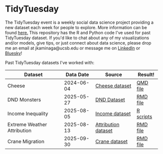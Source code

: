 # TidyTuesday

The TidyTuesday event is a weekly social data science project providing a new dataset each week for people to explore. More information can be found [here.](https://github.com/rfordatascience/tidytuesday) This repository has the R and Python code I've used for past TidyTuesday dataset. If you'd like to chat about any of my visualizations and/or models, give tips, or just connect about data science, please drop me an email at jkaminaga\@ucsb.edu or message me on [LinkedIn](https://linkedin.com/in/jkaminaga) or [Bluesky](https://bsky.app/profile/jkaminaga.bsky.social)!

Past TidyTuesday datasets I've worked with:

| Dataset | Data Date | Source | Result! |
|------------------|------------------|------------------|------------------|
| Cheese | 2024-06-04 | [Cheese dataset](https://github.com/rfordatascience/tidytuesday/blob/main/data/2024/2024-06-04/readme.md) | [QMD file](https://github.com/jkaminags/TidyTuesday/blob/main/2024/cheese.qmd) |
| DND Monsters | 2025-05-27 | [DND Dataset](https://github.com/rfordatascience/tidytuesday/blob/main/data/2025/2025-05-27/readme.md) | [RMD file](https://github.com/jkaminags/TidyTuesday/blob/main/2025/dnd.Rmd) |
| Income Inequality | 2025-08-05 | [Income dataset](https://github.com/rfordatascience/tidytuesday/tree/main/data/2025/2025-08-05) | [R scripts](https://github.com/jkaminags/TidyTuesday/tree/main/2025/giniVisualizer) |
| Extreme Weather Attribution | 2025-08-13 | [Attribution dataset](https://github.com/rfordatascience/tidytuesday/blob/main/data/2025/2025-08-12/readme.md) | [RMD file](https://github.com/jkaminags/TidyTuesday/blob/main/2025/attribution.Rmd) |
| Crane Migration | 2025-09-30 | [Crane dataset](https://github.com/rfordatascience/tidytuesday/blob/main/data/2025/2025-09-30/readme.md) | [RMD file](https://github.com/jkaminags/TidyTuesday/blob/main/2025/cranes.Rmd) |
